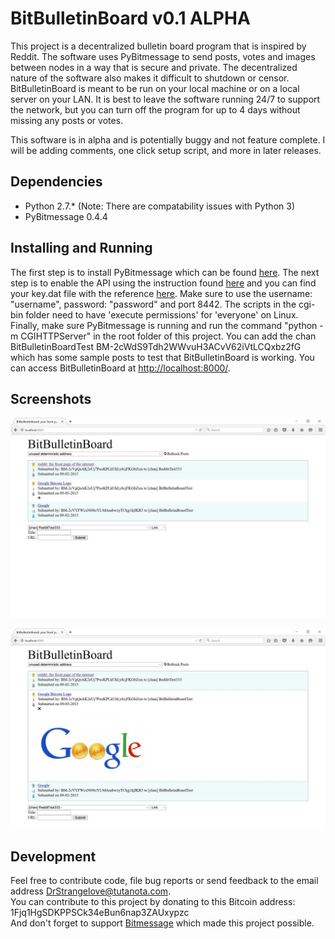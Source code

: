 # BitBulletinBoard v0.1 ALPHA

This project is a decentralized bulletin board program that is inspired by Reddit. The software uses PyBitmessage to send posts, votes and images between nodes in a way that is secure and private. The decentralized nature of the software also makes it difficult to shutdown or censor. BitBulletinBoard is meant to be run on your local machine or on a local server on your LAN. It is best to leave the software running 24/7 to support the network, but you can turn off the program for up to 4 days without missing any posts or votes.

This software is in alpha and is potentially buggy and not feature complete. I will be adding comments, one click setup script, and more in later releases.

## Dependencies

*   Python 2.7.* (Note: There are compatability issues with Python 3)
*   PyBitmessage 0.4.4

## Installing and Running

The first step is to install PyBitmessage which can be found [here](https://bitmessage.org). The next step is to enable the API using the instruction found [here](https://bitmessage.org/wiki/API_Reference) and you can find your key.dat file with the reference [here](https://bitmessage.org/wiki/Keys.dat). Make sure to use the username: "username", password: "password" and port 8442\. The scripts in the cgi-bin folder need to have 'execute permissions' for 'everyone' on Linux. Finally, make sure PyBitmessage is running and run the command "python -m CGIHTTPServer" in the root folder of this project. You can add the chan BitBulletinBoardTest BM-2cWdS9Tdh2WWvuH3ACvV62iVtLCQxbz2fG which has some sample posts to test that BitBulletinBoard is working. You can access BitBulletinBoard at [http://localhost:8000/](http://localhost:8000/).

## Screenshots

![Screenshot 1](https://raw.githubusercontent.com/DrStrangelove3/BitBulletinBoard/master/Screenshots/BitBulletinBoard-ScreenShot1.jpg)

![Screenshot 2](https://raw.githubusercontent.com/DrStrangelove3/BitBulletinBoard/master/Screenshots/BitBulletinBoard-ScreenShot2.jpg)

## Development

Feel free to contribute code, file bug reports or send feedback to the email address DrStrangelove@tutanota.com.  
You can contribute to this project by donating to this Bitcoin address: 1Fjq1HgSDKPPSCk34eBun6nap3ZAUxypzc  
And don't forget to support [Bitmessage](https://bitmessage.org/wiki/Main_Page) which made this project possible.
